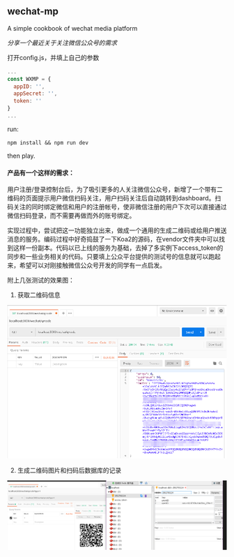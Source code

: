 ## wechat-mp

A simple cookbook of wechat media platform 

*分享一个最近关于关注微信公众号的需求*

打开config.js，并填上自己的参数

```javascript
...
const WXMP = {
  appID: '',
  appSecret: '',
  token: ''
}
...
```



run:

```
npm install && npm run dev
```

then play.



#### 产品有一个这样的需求：

用户注册/登录控制台后，为了吸引更多的人关注微信公众号，新增了一个带有二维码的页面提示用户微信扫码关注，用户扫码关注后自动跳转到dashboard。扫码关注的同时绑定微信和用户的注册帐号，使非微信注册的用户下次可以直接通过微信扫码登录，而不需要再做而外的账号绑定。

实现过程中，尝试把这一功能独立出来，做成一个通用的生成二维码或给用户推送消息的服务。编码过程中好奇捣鼓了一下Koa2的源码，在vendor文件夹中可以找到这样一份副本。代码以已上线的服务为基础，去掉了多实例下access_token的同步和一些业务相关的代码。只要填上公众平台提供的测试号的信息就可以跑起来，希望可以对刚接触微信公众号开发的同学有一点启发。

附上几张测试的效果图：

1. 获取二维码信息

![获取二维码信息](./images/normal.png "获取二维码信息")

2. 生成二维码图片和扫码后数据库的记录

![生成二维码图片和扫码后数据库的记录](./images/scan.png "生成二维码图片和扫码后数据库的记录")
